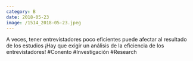 ```yaml
--- 
category: B 
date: 2018-05-23 
image: /1514_2018-05-23.jpeg 
--- 
```


A veces, tener entrevistadores poco eficientes puede afectar al resultado de los estudios ¡Hay que exigir un análisis de la eficiencia de los entrevistadores! #Conento #Investigación #Research